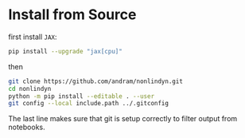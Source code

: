 # Install from Source

first install `JAX`:
```bash
pip install --upgrade "jax[cpu]"
```

then 


```bash
git clone https://github.com/andram/nonlindyn.git
cd nonlindyn
python -m pip install --editable . --user
git config --local include.path ../.gitconfig
```

The last line makes sure that git is setup correctly to filter output from notebooks.


